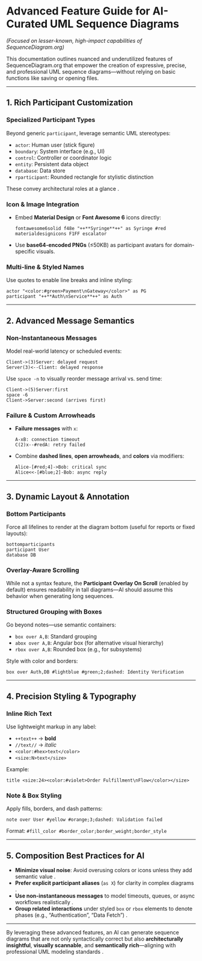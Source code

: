 # **Advanced Feature Guide for AI-Curated UML Sequence Diagrams**  
*(Focused on lesser-known, high-impact capabilities of SequenceDiagram.org)*

This documentation outlines nuanced and underutilized features of SequenceDiagram.org that empower the creation of expressive, precise, and professional UML sequence diagrams—without relying on basic functions like saving or opening files.

---

## **1. Rich Participant Customization**

### **Specialized Participant Types**
Beyond generic `participant`, leverage semantic UML stereotypes:
- `actor`: Human user (stick figure)
- `boundary`: System interface (e.g., UI)
- `control`: Controller or coordinator logic
- `entity`: Persistent data object
- `database`: Data store
- `rparticipant`: Rounded rectangle for stylistic distinction

These convey architectural roles at a glance .

### **Icon & Image Integration**
- Embed **Material Design** or **Font Awesome 6** icons directly:
  ```text
  fontawesome6solid f48e "++**Syringe**++" as Syringe #red
  materialdesignicons F1FF escalator
  ```
- Use **base64-encoded PNGs** (≤50KB) as participant avatars for domain-specific visuals.

### **Multi-line & Styled Names**
Use quotes to enable line breaks and inline styling:
```text
actor "<color:#green>Payment\nGateway</color>" as PG
participant "++**Auth\nService**++" as Auth
```

---

## **2. Advanced Message Semantics**

### **Non-Instantaneous Messages**
Model real-world latency or scheduled events:
```text
Client->(3)Server: delayed request
Server(3)<--Client: delayed response
```
Use `space -n` to visually reorder message arrival vs. send time:
```text
Client->(5)Server:first
space -6
Client->Server:second (arrives first)
```

### **Failure & Custom Arrowheads**
- **Failure messages** with `x`:
  ```text
  A-xB: connection timeout
  C(2)x--#redA: retry failed
  ```
- Combine **dashed lines**, **open arrowheads**, and **colors** via modifiers:
  ```text
  Alice-[#red;4]->Bob: critical sync
  Alice<<-[#blue;2]-Bob: async reply
  ```

---

## **3. Dynamic Layout & Annotation**

### **Bottom Participants**
Force all lifelines to render at the diagram bottom (useful for reports or fixed layouts):
```text
bottomparticipants
participant User
database DB
```

### **Overlay-Aware Scrolling**
While not a syntax feature, the **Participant Overlay On Scroll** (enabled by default) ensures readability in tall diagrams—AI should assume this behavior when generating long sequences.

### **Structured Grouping with Boxes**
Go beyond notes—use semantic containers:
- `box over A,B`: Standard grouping
- `abox over A,B`: Angular box (for alternative visual hierarchy)
- `rbox over A,B`: Rounded box (e.g., for subsystems)

Style with color and borders:
```text
box over Auth,DB #lightblue #green;2;dashed: Identity Verification
```

---

## **4. Precision Styling & Typography**

### **Inline Rich Text**
Use lightweight markup in any label:
- `++text++` → **bold**
- `//text//` → *italic*
- `<color:#hex>text</color>`
- `<size:N>text</size>`

Example:
```text
title <size:24><color:#violet>Order Fulfillment\nFlow</color></size>
```

### **Note & Box Styling**
Apply fills, borders, and dash patterns:
```text
note over User #yellow #orange;3;dashed: Validation failed
```
Format: `#fill_color #border_color;border_weight;border_style`

---

## **5. Composition Best Practices for AI**

- **Minimize visual noise**: Avoid overusing colors or icons unless they add semantic value .
- **Prefer explicit participant aliases** (`as X`) for clarity in complex diagrams .
- **Use non-instantaneous messages** to model timeouts, queues, or async workflows realistically .
- **Group related interactions** under styled `box` or `rbox` elements to denote phases (e.g., “Authentication”, “Data Fetch”) .

---

By leveraging these advanced features, an AI can generate sequence diagrams that are not only syntactically correct but also **architecturally insightful**, **visually scannable**, and **semantically rich**—aligning with professional UML modeling standards .